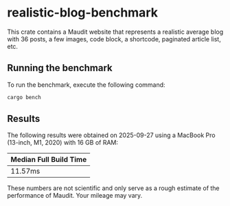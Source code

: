 # realistic-blog-benchmark

This crate contains a Maudit website that represents a realistic average blog with 36 posts, a few images, code block, a shortcode, paginated article list, etc.

## Running the benchmark

To run the benchmark, execute the following command:

```sh
cargo bench
```

## Results

The following results were obtained on 2025-09-27 using a MacBook Pro (13-inch, M1, 2020) with 16 GB of RAM:

| Median Full Build Time |
| ---------------------- |
| 11.57ms                |

These numbers are not scientific and only serve as a rough estimate of the performance of Maudit. Your mileage may vary.
